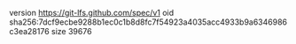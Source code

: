 version https://git-lfs.github.com/spec/v1
oid sha256:7dcf9ecbe9288b1ec0c1b8d8fc7f54923a4035acc4933b9a6346986c3ea28176
size 39676
